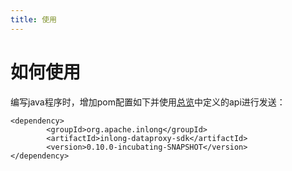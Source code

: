 ```yaml
---
title: 使用
---
```

# 如何使用

编写java程序时，增加pom配置如下并使用[总览](overview.md)中定义的api进行发送：

    <dependency>
            <groupId>org.apache.inlong</groupId>
            <artifactId>inlong-dataproxy-sdk</artifactId>
            <version>0.10.0-incubating-SNAPSHOT</version>
    </dependency>